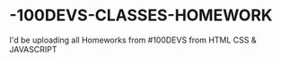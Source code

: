 # -100DEVS-CLASSES-HOMEWORK
I'd be uploading all Homeworks from #100DEVS from HTML CSS & JAVASCRIPT
